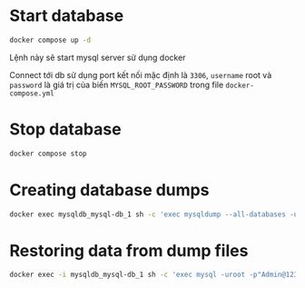 # Start database

```bash
docker compose up -d
```
Lệnh này sẽ start mysql server sử dụng docker

Connect tới db sử dụng port kết nối mặc định là `3306`, `username` root và `password` là giá trị của biến `MYSQL_ROOT_PASSWORD` trong file `docker-compose.yml`

# Stop database
```bash
docker compose stop
```

# Creating database dumps
```bash
docker exec mysqldb_mysql-db_1 sh -c 'exec mysqldump --all-databases -uroot -p"Admin@123"' > db-dumps/all-databases.sql
```

# Restoring data from dump files
```bash
docker exec -i mysqldb_mysql-db_1 sh -c 'exec mysql -uroot -p"Admin@123"' < db-dumps/all-databases.sql
```
